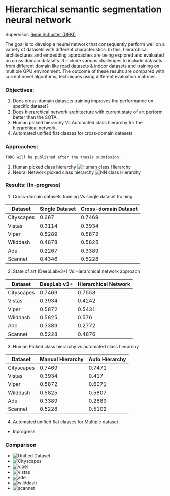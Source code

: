 # Hierarchical semantic segmentation neural network 

Supervisor: [Renè Schuster (DFKI)](https://av.dfki.de/members/schuster/)

The goal is to develop a neural network that consequently perform well on a variety of datasets with
different characteristics. In this, hierarchical architectures and embedding approaches are being
explored and evaluated on cross domain datasets. It include various challenges to include datasets from
different domain like road datasets & indoor datasets and training on multiple GPU environment. The
outcome of these results are compared with current novel algorithms, techniques using different
evaluation matrices.

### Objectives:

  1. Does cross-domain datasets training improves the performance on specific dataset?
  2. Does hierarchical network architecture with current state of art perform better than the SOTA.
  3. Human picked hierarchy Vs Automated class hierarchy for the hierarchical network. 
  4. Automated unified flat classes for cross-domain datasets
 
 ### Approaches:
 
   ```TODO will be published after the thesis submission.```
   1. Human picked class hierarchy
    ![Human class Hierarchy][manual_hierarchy]
   2. Neural Network picked class hierarchy
    ![NN class Hierarchy][auto_hierarchy]
   
  
  
 ### Results: [In-progress]
 
  1. Cross-domain datasets training Vs single dataset training
  
  
| Dataset | Single Dataset  | Cross-domain Dataset |
| ------------- | ------------- | ------------- |
| Cityscapes  | 0.687  | 0.7469  |
| Vistas  | 0.3114  | 0.3934  |
| Viper  | 0.5289  | 0.5872  |
| Wilddash  | 0.4878  | 0.5825  |
| Ade  | 0.2267  | 0.3389  |
| Scannet  | 0.4346  | 0.5228  |
  
  2. State of art (DeepLabv3+) Vs Hierarchical network approach 
  
 | Dataset | DeepLab v3+  | Hierarchical Network |
| ------------- | ------------- | ------------- |
| Cityscapes| 0.7469  | 0.7558 |
| Vistas | 0.3934  | 0.4242 |
| Viper | 0.5872  | 0.5431 |
| Wilddash | 0.5825  | 0.576 |
| Ade | 0.3389  | 0.2772 |
| Scannet | 0.5228  | 0.4876|

3. Human Picked class hierarchy vs automated class hierarchy

| Dataset | Manual Hierarchy  | Auto Hierarchy |
| ------------- | ------------- | ------------- |
| Cityscapes| 0.7469  | 0.7471 |
| Vistas | 0.3934  | 0.417 |
| Viper | 0.5872  | 0.6071|
| Wilddash | 0.5825  | 0.5807 |
| Ade | 0.3389  | 0.2889 |
| Scannet | 0.5228  | 0.5102|

4. Automated unified flat classes for Multiple dataset 
  - Inprogress
  
### Comparison 

  - ![Unified Dataset][unified_dataset]
  - ![Cityscapes][unified_cityscapes]
  - ![viper][unified_viper]
  - ![vistas][unified_vistas]
  - ![ade][unified_ade]
  - ![wilddash][unified_wilddash]
  - ![scannet][unified_scannet]
  
[unified_cityscapes]: docs/unified_cityscapes.png
[unified_viper]: docs/unified_viper.png
[unified_vistas]: docs/unified_vistas.png
[unified_ade]: docs/unified_ade.png
[unified_wilddash]: docs/unified_wilddash.png
[unified_scannet]: docs/unified_scannet.png
[unified_scannet]: docs/unified_scannet.png

[auto_hierarchy]: docs/auto_hierarchy.png
[manual_hierarchy]: docs/manual_hierarchy.png
[unified_dataset]: docs/unified_dataset2.png
